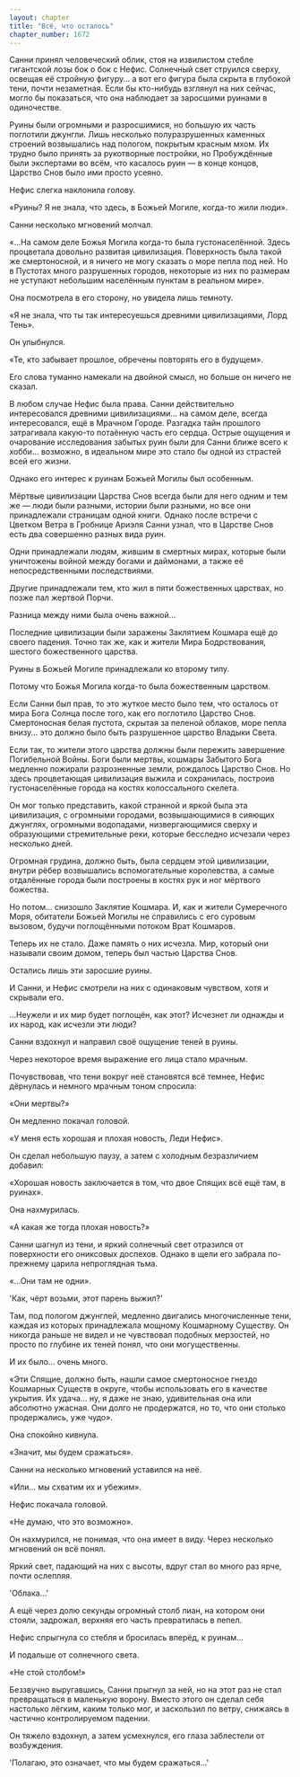 ```yaml
---
layout: chapter
title: "Всё, что осталось"
chapter_number: 1672
---
```




Санни принял человеческий облик, стоя на извилистом стебле гигантской лозы бок о бок с Нефис. Солнечный свет струился сверху, освещая её стройную фигуру... а вот его фигура была скрыта в глубокой тени, почти незаметная. Если бы кто-нибудь взглянул на них сейчас, могло бы показаться, что она наблюдает за заросшими руинами в одиночестве.

Руины были огромными и разросшимися, но большую их часть поглотили джунгли. Лишь несколько полуразрушенных каменных строений возвышались над пологом, покрытым красным мхом. Их трудно было принять за рукотворные постройки, но Пробуждённые были экспертами во всём, что касалось руин — в конце концов, Царство Снов было ими просто усеяно.

Нефис слегка наклонила голову.

«Руины? Я не знала, что здесь, в Божьей Могиле, когда-то жили люди».

Санни несколько мгновений молчал.

«...На самом деле Божья Могила когда-то была густонаселённой. Здесь процветала довольно развитая цивилизация. Поверхность была такой же смертоносной, и я ничего не могу сказать о море пепла под ней. Но в Пустотах много разрушенных городов, некоторые из них по размерам не уступают небольшим населённым пунктам в реальном мире».

Она посмотрела в его сторону, но увидела лишь темноту.

«Я не знала, что ты так интересуешься древними цивилизациями, Лорд Тень».

Он улыбнулся.

«Те, кто забывает прошлое, обречены повторять его в будущем».

Его слова туманно намекали на двойной смысл, но больше он ничего не сказал.

В любом случае Нефис была права. Санни действительно интересовался древними цивилизациями… на самом деле, всегда интересовался, ещё в Мрачном Городе. Разгадка тайн прошлого затрагивала какую-то потаённую часть его сердца. Острые ощущения и очарование исследования забытых руин были для Санни ближе всего к хобби... возможно, в идеальном мире это стало бы одной из страстей всей его жизни.

Однако его интерес к руинам Божьей Могилы был особенным.

Мёртвые цивилизации Царства Снов всегда были для него одним и тем же — люди были разными, истории были разными, но все они принадлежали страницам одной книги. Однако после встречи с Цветком Ветра в Гробнице Ариэля Санни узнал, что в Царстве Снов есть два совершенно разных вида руин.

Одни принадлежали людям, жившим в смертных мирах, которые были уничтожены войной между богами и даймонами, а также её непосредственными последствиями.

Другие принадлежали тем, кто жил в пяти божественных царствах, но позже пал жертвой Порчи.

Разница между ними была очень важной...

Последние цивилизации были заражены Заклятием Кошмара ещё до своего падения. Точно так же, как и жители Мира Бодрствования, шестого божественного царства.

Руины в Божьей Могиле принадлежали ко второму типу.

Потому что Божья Могила когда-то была божественным царством.

Если Санни был прав, то это жуткое место было тем, что осталось от мира Бога Солнца после того, как его поглотило Царство Снов. Смертоносная белая пустота, скрытая за пеленой облаков, море пепла внизу... это должно было быть разрушенное царство Владыки Света.

Если так, то жители этого царства должны были пережить завершение Погибельной Войны. Боги были мертвы, кошмары Забытого Бога медленно пожирали разрозненные земли, рождалось Царство Снов. Но здесь процветающая цивилизация выжила и сохранилась, построив густонаселённые города на костях колоссального скелета.

Он мог только представить, какой странной и яркой была эта цивилизация, с огромными городами, возвышающимися в сияющих джунглях, огромными водопадами, низвергающимися сверху и образующими стремительные реки, которые бесследно исчезали через несколько дней.

Огромная грудина, должно быть, была сердцем этой цивилизации, внутри рёбер возвышались вспомогательные королевства, а самые отдалённые города были построены в костях рук и ног мёртвого божества.

Но потом... снизошло Заклятие Кошмара. И, как и жители Сумеречного Моря, обитатели Божьей Могилы не справились с его суровым вызовом, будучи поглощёнными потоком Врат Кошмаров.

Теперь их не стало. Даже память о них исчезла. Мир, который они называли своим домом, теперь был частью Царства Снов.

Остались лишь эти заросшие руины.

И Санни, и Нефис смотрели на них с одинаковым чувством, хотя и скрывали его.

...Неужели и их мир будет поглощён, как этот? Исчезнет ли однажды и их народ, как исчезли эти люди?

Санни вздохнул и направил своё ощущение теней в руины.

Через некоторое время выражение его лица стало мрачным.

Почувствовав, что тени вокруг неё становятся всё темнее, Нефис дёрнулась и немного мрачным тоном спросила:

«Они мертвы?»

Он медленно покачал головой.

«У меня есть хорошая и плохая новость, Леди Нефис».

Он сделал небольшую паузу, а затем с холодным безразличием добавил:

«Хорошая новость заключается в том, что двое Спящих всё ещё там, в руинах».

Она нахмурилась.

«А какая же тогда плохая новость?»

Санни шагнул из тени, и яркий солнечный свет отразился от поверхности его ониксовых доспехов. Однако в щели его забрала по-прежнему царила непроглядная тьма.

«...Они там не одни».

'Как, чёрт возьми, этот парень выжил?'

Там, под пологом джунглей, медленно двигались многочисленные тени, каждая из которых принадлежала мощному Кошмарному Существу. Он никогда раньше не видел и не чувствовал подобных мерзостей, но просто по глубине их теней понял, что они могущественны.

И их было... очень много.

«Эти Спящие, должно быть, нашли самое смертоносное гнездо Кошмарных Существ в округе, чтобы использовать его в качестве укрытия. Их удача... ну, я даже не знаю, удивительная она или абсолютно ужасная. Они долго не продержатся, но то, что они столько продержались, уже чудо».

Она спокойно кивнула.

«Значит, мы будем сражаться».

Санни на несколько мгновений уставился на неё.

«Или... мы схватим их и убежим».

Нефис покачала головой.

«Не думаю, что это возможно».

Он нахмурился, не понимая, что она имеет в виду. Через несколько мгновений он всё понял.

Яркий свет, падающий на них с высоты, вдруг стал во много раз ярче, почти ослепляя.

'Облака...'

А ещё через долю секунды огромный столб лиан, на котором они стояли, задрожал, верхняя его часть превратилась в пепел.

Нефис спрыгнула со стебля и бросилась вперёд, к руинам...

И подальше от солнечного света.

«Не стой столбом!»

Беззвучно выругавшись, Санни прыгнул за ней, но на этот раз не стал превращаться в маленькую ворону. Вместо этого он сделал себя настолько лёгким, каким только мог, и заскользил по ветру, снижаясь в частично контролируемом падении.

Он тяжело вздохнул, а затем усмехнулся, его глаза заблестели от возбуждения.

'Полагаю, это означает, что мы будем сражаться...'

